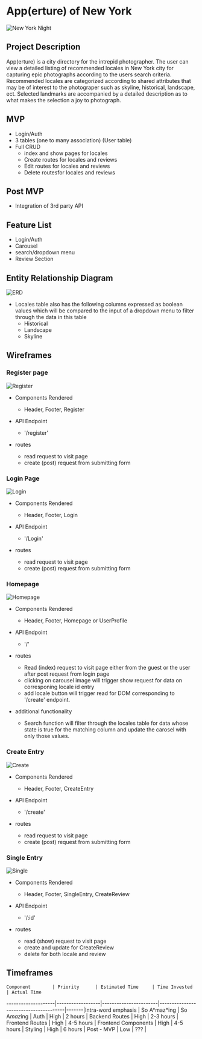 # App(erture) of New York

![New York Night](https://media.tacdn.com/media/attractions-splice-spp-674x446/06/73/10/c0.jpg)

## Project Description

App(erture) is a city directory for the intrepid photographer.  The user can view a detailed listing of recommended locales in New York city for capturing epic photographs according to the users search criteria.  Recommended locales are categorized according to shared attributes that may be of interest to the photograper such as skyline, historical, landscape, ect.  Selected landmarks are accompanied by a detailed description as to what makes the selection a joy to photograph.

## MVP

* Login/Auth
* 3 tables (one to many association) (User table)
* Full CRUD
	* index and show pages for locales
	* Create routes for locales and reviews
	* Edit routes for locales and reviews
	* Delete routesfor locales and reviews

## Post MVP

* Integration of 3rd party API 

## Feature List

* Login/Auth
* Carousel
* search/dropdown menu
* Review Section

## Entity Relationship Diagram

![ERD](https://i.imgur.com/0OombKB.jpg)

* Locales table also has the following columns
expressed as boolean values which will be compared to the input of a dropdown menu to filter through the data in this table
	* Historical
	* Landscape
	* Skyline
	

## Wireframes

### Register page
![Register](https://i.imgur.com/zQQSGFc.png)

* Components Rendered
	* Header, Footer, Register

* API Endpoint
	*  '/register'

* routes
	*  read request to visit page
	*  create (post) request from submitting form

### Login Page
![Login](https://i.imgur.com/1j22c59.png)

* Components Rendered
	* Header, Footer, Login

* API Endpoint
	*  '/Login'

* routes
	*  read request to visit page
	*  create (post) request from submitting form

### Homepage
![Homepage](https://i.imgur.com/L4ALsBe.png)

* Components Rendered
	* Header, Footer, Homepage or UserProfile

* API Endpoint
	*  '/' 

* routes 
	* Read (index) request to visit page either from the guest or the user after post request from login page
	* clicking on carousel image will trigger show request for data on corresponing locale id entry
	* add locale button will trigger read for DOM corresponding to '/create' endpoint.

* additional functionality
	* Search function will filter through the locales table for data whose state is true for the matching column and update the carosel with only those values.

### Create Entry
![Create](https://i.imgur.com/P7w0kcj.png)

* Components Rendered
	* Header, Footer, CreateEntry

* API Endpoint
	*  '/create'

* routes
	*  read request to visit page
	*  create (post) request from submitting form

### Single Entry
![Single](https://i.imgur.com/7wbFceF.png)

* Components Rendered
	* Header, Footer, SingleEntry, CreateReview

* API Endpoint
	*  '/:id'

* routes
	*  read (show) request to visit page
	*  create and update for CreateReview
	*  delete for both locale and review
	
## Timeframes
	
	Component        | Priority      | Estimated Time     | Time Invested               | Actual Time
--------------------|------------------|-----------------------|---------------------------------------|-------|Intra-word emphasis | So A\*maz\*ing   | So A<em>maz</em>ing   |
Auth      | High  | 2 hours   |
Backend Routes | High     | 2-3 hours       |
    Frontend Routes  | High  | 4-5 hours    |
Frontend Components          | High  | 4-5 hours |
Styling         | High     | 6 hours   |
     Post - MVP   | Low    | ???      |
        

